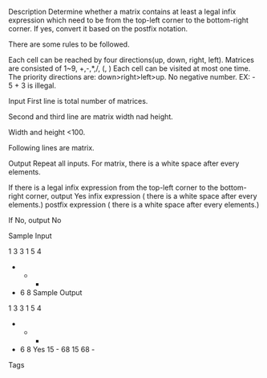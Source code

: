 Description
Determine whether a matrix contains at least a legal infix expression which need to be from the top-left corner to the bottom-right corner. If yes, convert it based on the postfix notation.

There are some rules to be followed. 

Each cell can be reached by four directions(up, down, right, left).
Matrices are consisted of 1~9, +,-,*,/, (, )
Each cell can be visited at most one time.
The priority directions are: down>right>left>up.
No negative number. EX: - 5 + 3 is illegal.
 

Input
First line is total number of matrices.

Second and third line are matrix width nad height.

Width and height <100.

Following lines are matrix.

Output
Repeat all inputs.
For matrix, there is a white space after every elements.

If there is a legal infix expression from the top-left corner to the bottom-right corner,  output
Yes
infix expression ( there is a white space after every elements.)
postfix expression ( there is a white space after every elements.)

If No, output
No

Sample Input  

1
3
3
1 5 4 
+ - * 
+ 6 8 
Sample Output  

1
3
3
1 5 4 
+ - * 
+ 6 8 
Yes
15 - 68 
15 68 - 

Tags

